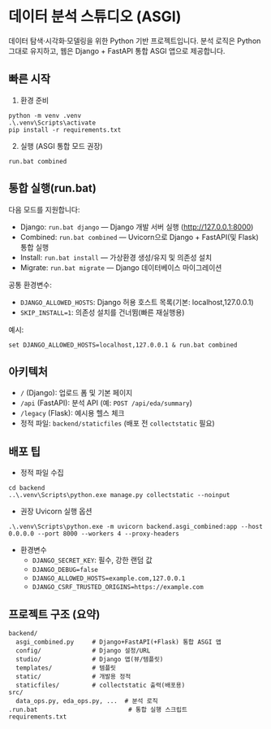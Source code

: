 ﻿# 데이터 분석 스튜디오 (ASGI)

데이터 탐색·시각화·모델링을 위한 Python 기반 프로젝트입니다. 분석 로직은 Python 그대로 유지하고, 웹은 Django + FastAPI 통합 ASGI 앱으로 제공합니다.

## 빠른 시작

1) 환경 준비
```
python -m venv .venv
.\.venv\Scripts\activate
pip install -r requirements.txt
```

2) 실행 (ASGI 통합 모드 권장)
```
run.bat combined
```

## 통합 실행(run.bat)

다음 모드를 지원합니다:

- Django: `run.bat django` — Django 개발 서버 실행 (http://127.0.0.1:8000)
- Combined: `run.bat combined` — Uvicorn으로 Django + FastAPI(및 Flask) 통합 실행
- Install: `run.bat install` — 가상환경 생성/유지 및 의존성 설치
- Migrate: `run.bat migrate` — Django 데이터베이스 마이그레이션

공통 환경변수:
- `DJANGO_ALLOWED_HOSTS`: Django 허용 호스트 목록(기본: localhost,127.0.0.1)
- `SKIP_INSTALL=1`: 의존성 설치를 건너뜀(빠른 재실행용)

예시:
```
set DJANGO_ALLOWED_HOSTS=localhost,127.0.0.1 & run.bat combined
```

## 아키텍처

- `/` (Django): 업로드 폼 및 기본 페이지
- `/api` (FastAPI): 분석 API (예: `POST /api/eda/summary`)
- `/legacy` (Flask): 예시용 헬스 체크
- 정적 파일: `backend/staticfiles` (배포 전 `collectstatic` 필요)

## 배포 팁

- 정적 파일 수집
```
cd backend
..\.venv\Scripts\python.exe manage.py collectstatic --noinput
```
- 권장 Uvicorn 실행 옵션
```
.\.venv\Scripts\python.exe -m uvicorn backend.asgi_combined:app --host 0.0.0.0 --port 8000 --workers 4 --proxy-headers
```
- 환경변수
  - `DJANGO_SECRET_KEY`: 필수, 강한 랜덤 값
  - `DJANGO_DEBUG=false`
  - `DJANGO_ALLOWED_HOSTS=example.com,127.0.0.1`
  - `DJANGO_CSRF_TRUSTED_ORIGINS=https://example.com`

## 프로젝트 구조 (요약)
```
backend/
  asgi_combined.py     # Django+FastAPI(+Flask) 통합 ASGI 앱
  config/              # Django 설정/URL
  studio/              # Django 앱(뷰/템플릿)
  templates/           # 템플릿
  static/              # 개발용 정적
  staticfiles/         # collectstatic 출력(배포용)
src/
  data_ops.py, eda_ops.py, ...  # 분석 로직
.run.bat                         # 통합 실행 스크립트
requirements.txt
```




